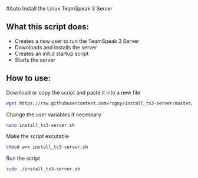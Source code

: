 #Auto Install the Linux TeamSpeak 3 Server
## What this script does:
- Creates a new user to run the TeamSpeak 3 Server
- Downloads and installs the server
- Creates an init.d startup script
- Starts the server

## How to use:
Download or copy the script and paste it into a new file
```bash
wget https://raw.githubusercontent.com/rcguy/install_ts3-server/master/install_ts3-server.sh
```
Change the user variables if necessary
```bash
nano install_ts3-server.sh
```
Make the script excutable
```bash
chmod a+x install_ts3-server.sh
```
Run the script
```bash
sudo ./install_ts3-server.sh
```
